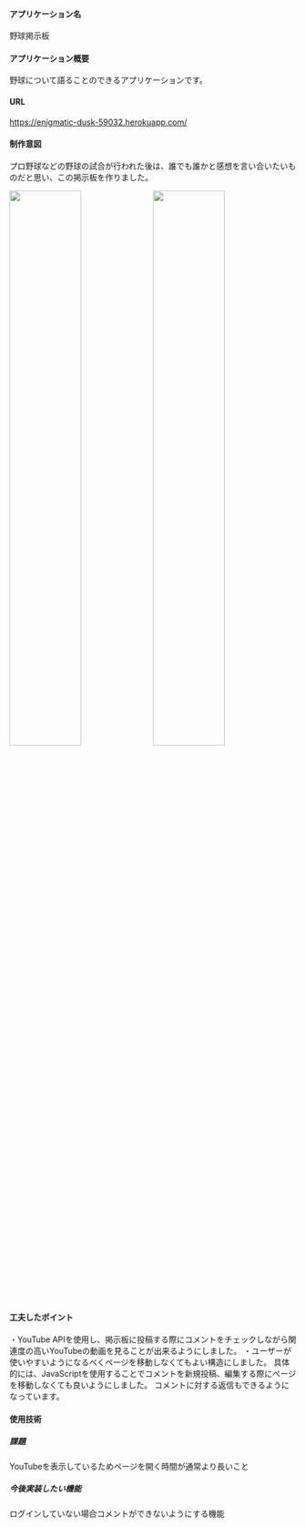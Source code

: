 #### アプリケーション名
野球掲示板
#### アプリケーション概要
野球について語ることのできるアプリケーションです。
#### URL
https://enigmatic-dusk-59032.herokuapp.com/
#### 制作意図
プロ野球などの野球の試合が行われた後は、誰でも誰かと感想を言い合いたいものだと思い、この掲示板を作りました。

<img src="https://user-images.githubusercontent.com/75056980/142479727-feb16d6b-4bc4-43c6-99ad-2176416f552c.gif" width="50%"><img src="https://user-images.githubusercontent.com/75056980/142479754-8cd3dd87-4adc-43d0-a40c-769c2510c911.gif" width="50%">


#### 工夫したポイント
・YouTube APIを使用し、掲示板に投稿する際にコメントをチェックしながら関連度の高いYouTubeの動画を見ることが出来るようにしました。  ・ユーザーが使いやすいようになるべくページを移動しなくてもよい構造にしました。  具体的には、JavaScriptを使用することでコメントを新規投稿、編集する際にページを移動しなくても良いようにしました。  コメントに対する返信もできるようになっています。
#### 使用技術


##### 課題
YouTubeを表示しているためページを開く時間が通常より長いこと
##### 今後実装したい機能
ログインしていない場合コメントができないようにする機能
